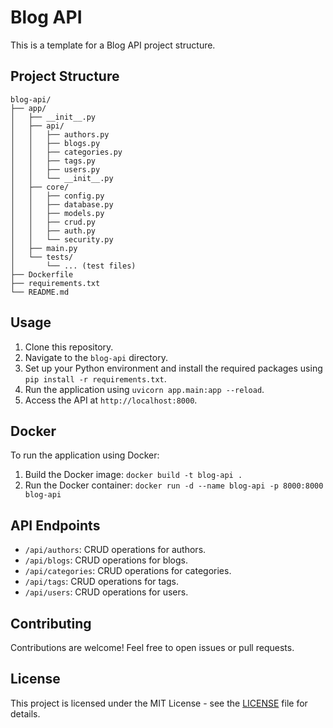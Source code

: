 # Blog API

This is a template for a Blog API project structure.

## Project Structure

```plaintext
blog-api/
├── app/
│   ├── __init__.py
│   ├── api/
│   │   ├── authors.py
│   │   ├── blogs.py
│   │   ├── categories.py
│   │   ├── tags.py
│   │   ├── users.py
│   │   └── __init__.py
│   ├── core/
│   │   ├── config.py
│   │   ├── database.py
│   │   ├── models.py
│   │   ├── crud.py
│   │   ├── auth.py
│   │   └── security.py
│   ├── main.py
│   └── tests/
│       └── ... (test files)
├── Dockerfile
├── requirements.txt
└── README.md
```

## Usage

1. Clone this repository.
2. Navigate to the `blog-api` directory.
3. Set up your Python environment and install the required packages using `pip install -r requirements.txt`.
4. Run the application using `uvicorn app.main:app --reload`.
5. Access the API at `http://localhost:8000`.

## Docker

To run the application using Docker:

1. Build the Docker image: `docker build -t blog-api .`
2. Run the Docker container: `docker run -d --name blog-api -p 8000:8000 blog-api`

## API Endpoints

- `/api/authors`: CRUD operations for authors.
- `/api/blogs`: CRUD operations for blogs.
- `/api/categories`: CRUD operations for categories.
- `/api/tags`: CRUD operations for tags.
- `/api/users`: CRUD operations for users.

## Contributing

Contributions are welcome! Feel free to open issues or pull requests.

## License

This project is licensed under the MIT License - see the [LICENSE](LICENSE) file for details.
